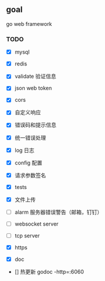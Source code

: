 ## goal
go web framework

### TODO

- [x] mysql
- [x] redis
- [x] validate 验证信息
- [x] json web token
- [x] cors
- [x] 自定义响应
- [x] 错误码和提示信息
- [x] 统一错误处理
- [x] log 日志
- [x] config 配置
- [x] 请求参数签名
- [x] tests

- [x] 文件上传

- [ ] alarm 服务器错误警告（邮箱，钉钉）
- [ ] websocket server
- [ ] tcp server
- [x] https
- [x] doc
- [] 热更新
godoc -http=:6060